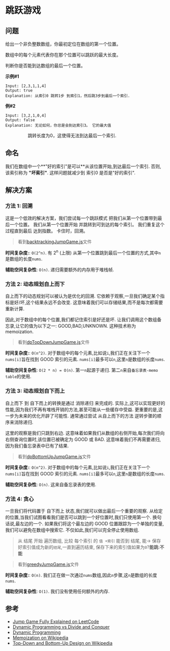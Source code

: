 # 跳跃游戏

## 问题

给出一个非负整数数组，你最初定位在数组的第一个位置。　　　

数组中的每个元素代表你在那个位置可以跳跃的最大长度。　　　　

判断你是否能到达数组的最后一个位置。

**示例#1**

    Input: [2,3,1,1,4]
    Output: true
    Explanation: 从索引0 跳转1步 到索引1，然后跳3步到最后一个索引.

**例#2**

    Input: [3,2,1,0,4]
    Output: false
    Explanation: 无论如何，你总是会到达索引3。 它的最大值
                  跳转长度为0，这使得无法到达最后一个索引.

## 命名

我们在数组中一个**"好的索引"是可以**从该位置开始,到达最后一个索引. 否则,该索引称为 **"坏索引"**. 这样问题就减少到 索引0 是否是"好的索引".

## 解决方案

### 方法 1: 回溯

这是一个低效的解决方案，我们尝试每一个跳跃模式
把我们从第一个位置带到最后一个位置。 我们从第一个位置开始
并跳转到可到达的每个索引。 我们重复这个过程直到最后
达到指数。 卡住时，回溯。

> 看到[backtrackingJumpGame.js](backtrackingJumpGame.js)文件

**时间复杂度:**: `O(2^n)`. 有 2<sup>n</sup> (上限) 从第一个位置跳到最后一个位置的方式,其中`n`是数组的长度`nums`.

**辅助空间复杂性**: `O(n)`. 递归需要额外的内存用于堆栈帧.

### 方法 2: 动态规划自上而下

自上而下的动态规划可以被认为是优化的回溯. 它依赖于观察,一旦我们确定某个指标是好/坏,这个结果永远不会改变. 这意味着我们可以存储结果,而不是每次都需要重新计算.

因此,对于数组中的每个位置,我们都记住索引是好还是坏. 让我们调用这个数组备忘录,让它的值为以下之一: GOOD,BAD,UNKNOWN. 这种技术称为 memoization.

> 看到[dpTopDownJumpGame.js](dpTopDownJumpGame.js)文件

**时间复杂度:**: `O(n^2)`. 对于数组中的每个元素,比如说`i`,我们正在关注下一个`nums[i]`旨在找到 GOOD 索引的元素. `nums[i]`最多可以`n`,这里`n`是数组的长度`nums`.

**辅助空间复杂性**: `O(2 * n) = O(n)`. 第一`n`起源于递归. 第二`n`来自`备忘录表-memo table`的使用.

### 方法 3: 动态规划自下而上

自上而下 到 自下而上的转换是通过 消除递归 来完成的. 实际上,这可以实现更好的性能,因为我们不再有堆栈开销的方法,甚至可能从一些缓存中受益. 更重要的是,这一步为未来的优化开辟了可能性. 通常通过尝试 从自上而下的方法 逆转步骤的顺序来消除递归.

这里的观察是我们只跳到右边. 这意味着如果我们从数组的右侧开始,每次我们将向右侧查询位置时,该位置已被确定为 GOOD 或 BAD. 这意味着我们不再需要递归,因为我们备忘录表中已有了结果.

> 看到[dpBottomUpJumpGame.js](dpBottomUpJumpGame.js)文件

**时间复杂度:**: `O(n^2)`. 对于数组中的每个元素,比如说`i`,我们正在关注下一个`nums[i]`旨在找到 GOOD 索引的元素. `nums[i]`最多可以`n`,这里`n`是数组的长度`nums`.

**辅助空间复杂性**: `O(n)`. 这来自备忘录表的使用.

### 方法 4: 贪心

一旦我们将代码置于 自下而上 状态,我们就可以做出最后一个重要的观察. 从给定的位置,当我们试图看看我们是否可以跳到一个好位置时,我们只使用第一个. 换句话说,最左边的一个. 如果我们将这个最左边的 GOOD 位置跟踪为一个单独的变量,我们可以避免在数组中搜索它. 不仅如此,我们可以完全停止使用数组.

> 从 结尾 开始 遍历数组, 比较 每个索引 的 `值 +索引` 能否到 结尾, 能-> 保存好索引值成为新的`结尾`,一直到遍历结束, 保存下来的索引值如果为`0`?**能跳:不能**

> 看到[greedyJumpGame.js](greedyJumpGame.js)文件

**时间复杂度:**: `O(n)`. 我们正在做一次通过`nums`数组,因此`n`步骤,这`n`是数组的长度`nums`.

**辅助空间复杂性**: `O(1)`. 我们没有使用任何额外的内存.

## 参考

- [Jump Game Fully Explained on LeetCode](https://leetcode.com/articles/jump-game/)
- [Dynamic Programming vs Divide and Conquer](https://itnext.io/dynamic-programming-vs-divide-and-conquer-2fea680becbe)
- [Dynamic Programming](https://en.wikipedia.org/wiki/Dynamic_programming)
- [Memoization on Wikipedia](https://en.wikipedia.org/wiki/Memoization)
- [Top-Down and Bottom-Up Design on Wikipedia](https://en.wikipedia.org/wiki/Top-down_and_bottom-up_design)
